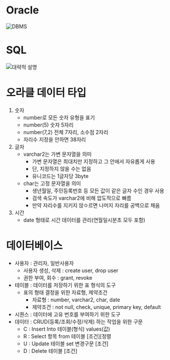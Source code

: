 # Oracle
![DBMS](https://cdn.discordapp.com/attachments/1181056701537996810/1192270335312154684/image.png?ex=65a87747&is=65960247&hm=c2f254928908ed21eb8d7f64a8a7c459a1ec1540d523fb2bbdc1664923a0749d&)

# SQL
![대략적 설명](https://cdn.discordapp.com/attachments/1193766807383846936/1193767766516314143/image.png?ex=65ade9de&is=659b74de&hm=53b512214da9b2b742f6e8e75072b175624940af34488884175d8279f225c689&)

# 오라클 데이터 타입
1. 숫자 
	- number로 모든 숫자 유형을 표기
	- number(5) 숫자 5자리
	- number(7,2) 전체 7자리, 소수점 2자리
	- 자리수 지정을 안하면 38자리
2. 글자
	- varchar2는 가변 문자열을 의미
		- 가변 문자열은 최대치만 지정하고 그 안에서 자유롭게 사용
		- 단, 지정하지 않을 수는 없음
		- 유니코드는 1글자당 3byte
	- char는 고정 문자열을 의미
		- 생년월일, 주민등록번호 등 모든 값이 같은 글자 수인 경우 사용
		- 검색 속도가 varchar2에 비해 압도적으로 빠름
		- 만약 자리수를 지키지 않ㅇ르면 나머지 자리를 공백으로 채움
3. 시간
	- date 형태로 시간 데이터를 관리(연월일시분초 모두 포함)
	
# 데이터베이스
- 사용자 : 관리자, 일반사용자
	- 사용자 생성, 삭제 : create user, drop user
	- 권한 부여, 회수 : grant, revoke
- 테이블 : 데이터를 저장하기 위한 표 형식의 도구
	- 표의 형태 결정을 위한 자료형, 제약조건
		- 자료형 : number, varchar2, char, date
		- 제약조건 : not null, check, unique, primary key, default
- 시퀀스 : 데이터에 고유 번호를 부여하기 위한 도구
- 데이터 : CRUD(등록/조회/수정/삭제) 하는 작업을 위한 구문
	- C : Insert Into 테이블(형식) values(값)
	- R : Select 항목 from 테이블 [조건][정렬
	- U : Update 테이블 set 변경구문 [조건]
	- D : Delete 테이블 [조건]